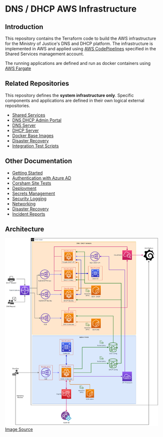 # DNS / DHCP AWS Infrastructure

## Introduction

This repository contains the Terraform code to build the AWS infrastructure for the Ministry of Justice's DNS and DHCP platform. The infrastructure is implemented in AWS and applied using [AWS CodePipelines](https://aws.amazon.com/codepipeline/) specified in the Shared Services management account.

The running applications are defined and run as docker containers using [AWS Fargate](https://aws.amazon.com/fargate/)

## Related Repositories

This repository defines the **system infrastructure only**. Specific components and applications are defined in their own logical external repositories.

- [Shared Services](https://github.com/ministryofjustice/staff-device-shared-services-infrastructure)
- [DNS DHCP Admin Portal](https://github.com/ministryofjustice/staff-device-dns-dhcp-admin)
- [DNS Server](https://github.com/ministryofjustice/staff-device-dns-server)
- [DHCP Server](https://github.com/ministryofjustice/staff-device-dhcp-server)
- [Docker Base Images](https://github.com/ministryofjustice/staff-device-docker-base-images)
- [Disaster Recovery](https://github.com/ministryofjustice/staff-device-dns-dhcp-disaster-recovery)
- [Integration Test Scripts](https://github.com/ministryofjustice/staff-device-logging-dns-dhcp-integration-tests)

## Other Documentation

- [Getting Started](documentation/getting-started.md)
- [Authentication with Azure AD](documentation/azure-ad.md)
- [Corsham Site Tests](documentation/corsham-test.md)
- [Deployment](documentation/deployment.md)
- [Secrets Management](documentation/secrets-management.md)
- [Security Logging](documentation/security-logging.md)
- [Networking](documentation/networking.md)
- [Disaster Recovery](documentation/disaster-recovery.md)
- [Incident Reports](documentation/incident-reports.md)

## Architecture

![architecture](diagrams/pttp-dns-dhcp-infra.png)
[Image Source](diagrams/pttp-dns-dhcp-infra.drawio)
